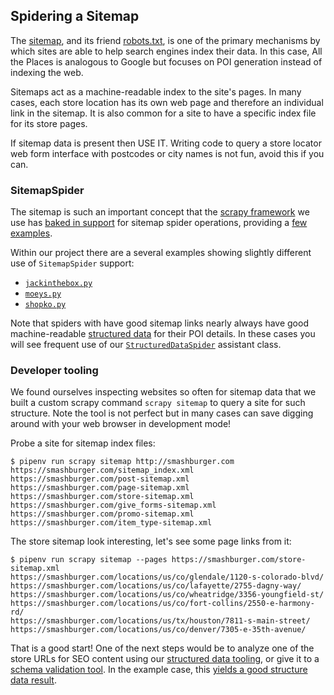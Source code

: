 ## Spidering a Sitemap

The [sitemap](https://developers.google.com/search/docs/crawling-indexing/sitemaps/overview), and its friend [robots.txt](https://en.wikipedia.org/wiki/Robots_exclusion_standard), is one of the primary mechanisms by which sites are able to help search engines index their data. In this case, All the Places is analogous to Google but focuses on POI generation instead of indexing the web.

Sitemaps act as a machine-readable index to the site's pages. In many cases, each store location has its own web page and therefore an individual link in the sitemap. It is also common for a site to have a specific index file for its store pages.

If sitemap data is present then USE IT. Writing code to query a store locator web form interface with postcodes or city names is not fun, avoid this if you can.

### SitemapSpider

The sitemap is such an important concept that the [scrapy framework](https://scrapy.org/) we use has [baked in support](https://docs.scrapy.org/en/latest/topics/spiders.html?highlight=sitemapspider#sitemapspider) for sitemap spider operations, providing a [few examples](https://docs.scrapy.org/en/latest/topics/spiders.html?highlight=sitemapspider#sitemapspider-examples).

Within our project there are a several examples showing slightly different use of `SitemapSpider` support:

* [`jackinthebox.py`](../locations/spiders/jack_in_the_box.py)
* [`moeys.py`](../locations/spiders/moes_southwest_grill.py)
* [`shopko.py`](../locations/spiders/shopko.py)

Note that spiders with have good sitemap links nearly always have good machine-readable [structured data](./STRUCTURED_DATA.md) for their POI details. In these cases you will see frequent use of our [`StructuredDataSpider`](../locations/structured_data_spider.py) assistant class.

### Developer tooling

We found ourselves inspecting websites so often for sitemap data that we built a custom scrapy command `scrapy sitemap` to query a site for such structure. Note the tool is not perfect but in many cases can save digging around with your web browser in development mode!

Probe a site for sitemap index files:

```
$ pipenv run scrapy sitemap http://smashburger.com
https://smashburger.com/sitemap_index.xml
https://smashburger.com/post-sitemap.xml
https://smashburger.com/page-sitemap.xml
https://smashburger.com/store-sitemap.xml
https://smashburger.com/give_forms-sitemap.xml
https://smashburger.com/promo-sitemap.xml
https://smashburger.com/item_type-sitemap.xml
```

The store sitemap look interesting, let's see some page links from it:

```
$ pipenv run scrapy sitemap --pages https://smashburger.com/store-sitemap.xml
https://smashburger.com/locations/us/co/glendale/1120-s-colorado-blvd/
https://smashburger.com/locations/us/co/lafayette/2755-dagny-way/
https://smashburger.com/locations/us/co/wheatridge/3356-youngfield-st/
https://smashburger.com/locations/us/co/fort-collins/2550-e-harmony-rd/
https://smashburger.com/locations/us/tx/houston/7811-s-main-street/
https://smashburger.com/locations/us/co/denver/7305-e-35th-avenue/
```

That is a good start! One of the next steps would be to analyze one of the store URLs for SEO content using our [structured data tooling](./STRUCTURED_DATA.md), or give it to a [schema validation tool](https://validator.schema.org/). In the example case, this [yields a good structure data result](https://validator.schema.org/#url=https%3A%2F%2Fsmashburger.com%2Flocations%2Fus%2Fco%2Flafayette%2F2755-dagny-way%2F).
